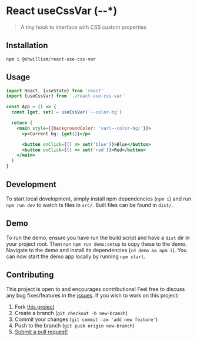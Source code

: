 # React useCssVar (--\*)

> A tiny hook to interface with CSS custom properties

## Installation

```shell
npm i @shwilliam/react-use-css-var
```

## Usage

```jsx
import React, {useState} from 'react'
import {useCssVar} from './react-use-css-var'

const App = () => {
  const [get, set] = useCssVar('--color-bg')

  return (
    <main style={{backgroundColor: 'var(--color-bg)'}}>
      <p>Current bg: {get()}</p>

      <button onClick={() => set('blue')}>Blue</button>
      <button onClick={() => set('red')}>Red</button>
    </main>
  )
}
```

## Development

To start local development, simply install npm dependencies (`npm i`) and run
`npm run dev` to watch ts files in `src/`. Built files can be found in `dist/`.

## Demo

To run the demo, ensure you have run the build script and have a `dist` dir in
your project root. Then run `npm run demo:setup` to copy these to the demo.
Navigate to the demo and install its dependencies (`cd demo && npm i`). You can
now start the demo app locally by running `npm start`.

## Contributing

This project is open to and encourages contributions! Feel free to discuss any
bug fixes/features in the [issues](https://github.com/shwilliam/react-use-css-var/issues).
If you wish to work on this project:

1. Fork [this project](https://github.com/shwilliam/react-use-css-var)
2. Create a branch (`git checkout -b new-branch`)
3. Commit your changes (`git commit -am 'add new feature'`)
4. Push to the branch (`git push origin new-branch`)
5. [Submit a pull request!](https://github.com/shwilliam/react-use-css-var/pull/new/master)
